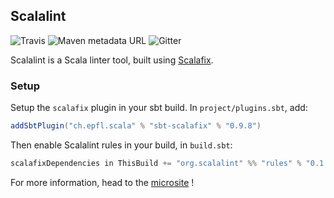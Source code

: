 ## Scalalint

![Travis](https://img.shields.io/travis/pdalpra/scalalint) ![Maven metadata URL](https://img.shields.io/maven-metadata/v?label=maven%20central&metadataUrl=http%3A%2F%2Fcentral.maven.org%2Fmaven2%2Forg%2Fscalalint%2Frules_2.12%2Fmaven-metadata.xml) ![Gitter](https://img.shields.io/gitter/room/scalalint/scalalint)

Scalalint is a Scala linter tool, built using [Scalafix](https://scalacenter.github.io/scalafix/).

### Setup

Setup the `scalafix` plugin in your sbt build. In `project/plugins.sbt`, add:
```sbt
addSbtPlugin("ch.epfl.scala" % "sbt-scalafix" % "0.9.8")
```

Then enable Scalalint rules in your build, in `build.sbt`:

```sbt
scalafixDependencies in ThisBuild += "org.scalalint" %% "rules" % "0.1.2"
```

For more information, head to the [microsite](https://www.scalalint.org) !
